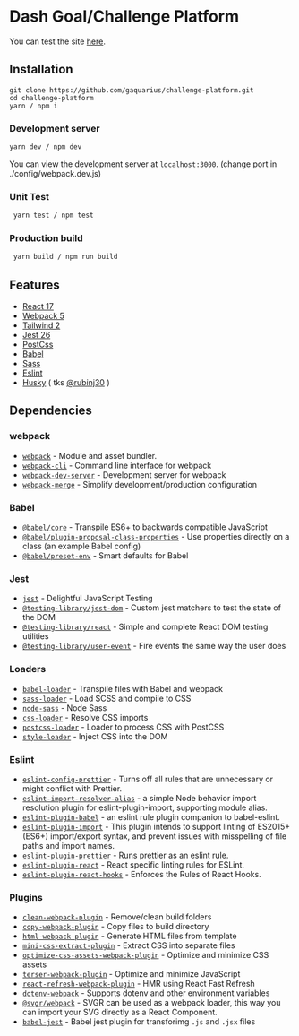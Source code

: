 # Dash Goal/Challenge Platform

You can test the site [here](https://challenge-platform.herokuapp.com/).


## Installation

```
git clone https://github.com/gaquarius/challenge-platform.git
cd challenge-platform
yarn / npm i
```

### Development server

```bash
yarn dev / npm dev
```

You can view the development server at `localhost:3000`.
(change port in ./config/webpack.dev.js)

### Unit Test

```bash
 yarn test / npm test
```

### Production build

```bash
 yarn build / npm run build
```

## Features

- [React 17](https://reactjs.org/)
- [Webpack 5](https://webpack.js.org/)
- [Tailwind 2](https://tailwindcss.com)
- [Jest 26](http://jestjs.io/)
- [PostCss](https://postcss.org/)  
- [Babel](https://babeljs.io/)
- [Sass](https://sass-lang.com/)
- [Eslint](https://eslint.org/)
- [Husky](https://github.com/typicode/husky) ( tks [@rubinj30](https://github.com/rubinj30) )

## Dependencies

### webpack

- [`webpack`](https://github.com/webpack/webpack) - Module and asset bundler.
- [`webpack-cli`](https://github.com/webpack/webpack-cli) - Command line interface for webpack
- [`webpack-dev-server`](https://github.com/webpack/webpack-dev-server) - Development server for webpack
- [`webpack-merge`](https://github.com/survivejs/webpack-merge) - Simplify development/production configuration

### Babel

- [`@babel/core`](https://www.npmjs.com/package/@babel/core) - Transpile ES6+ to backwards compatible JavaScript
- [`@babel/plugin-proposal-class-properties`](https://babeljs.io/docs/en/babel-plugin-proposal-class-properties) - Use properties directly on a class (an example Babel config)
- [`@babel/preset-env`](https://babeljs.io/docs/en/babel-preset-env) - Smart defaults for Babel

### Jest

- [`jest`](https://jestjs.io/) - Delightful JavaScript Testing
- [`@testing-library/jest-dom`](https://github.com/testing-library/jest-dom#readme) - Custom jest matchers to test the state of the DOM
- [`@testing-library/react`](https://testing-library.com/docs/react-testing-library/intro/) - Simple and complete React DOM testing utilities
- [`@testing-library/user-event`](https://github.com/testing-library/user-event#readme) - Fire events the same way the user does

### Loaders

- [`babel-loader`](https://webpack.js.org/loaders/babel-loader/) - Transpile files with Babel and webpack
- [`sass-loader`](https://webpack.js.org/loaders/sass-loader/) - Load SCSS and compile to CSS
- [`node-sass`](https://github.com/sass/node-sass) - Node Sass
- [`css-loader`](https://webpack.js.org/loaders/css-loader/) - Resolve CSS imports
- [`postcss-loader`](https://webpack.js.org/loaders/postcss-loader/) - Loader to process CSS with PostCSS
- [`style-loader`](https://webpack.js.org/loaders/style-loader/) - Inject CSS into the DOM

### Eslint
- [`eslint-config-prettier`](https://www.npmjs.com/package/eslint-config-prettier) - Turns off all rules that are unnecessary or might conflict with Prettier.
- [`eslint-import-resolver-alias`](https://www.npmjs.com/package/eslint-import-resolver-alias) - a simple Node behavior import resolution plugin for eslint-plugin-import, supporting module alias.
- [`eslint-plugin-babel`](https://www.npmjs.com/package/eslint-plugin-babel) - an eslint rule plugin companion to babel-eslint.
- [`eslint-plugin-import`](https://www.npmjs.com/package/eslint-plugin-import) - This plugin intends to support linting of ES2015+ (ES6+) import/export syntax, and prevent issues with misspelling of file paths and import names.
- [`eslint-plugin-prettier`](https://www.npmjs.com/package/eslint-plugin-prettier) - Runs prettier as an eslint rule.
- [`eslint-plugin-react`](https://www.npmjs.com/package/eslint-plugin-react) - React specific linting rules for ESLint.
- [`eslint-plugin-react-hooks`](https://github.com/facebook/react/tree/master/packages/eslint-plugin-react-hooks) - Enforces the Rules of React Hooks.


### Plugins

- [`clean-webpack-plugin`](https://github.com/johnagan/clean-webpack-plugin) - Remove/clean build folders
- [`copy-webpack-plugin`](https://github.com/webpack-contrib/copy-webpack-plugin) - Copy files to build directory
- [`html-webpack-plugin`](https://github.com/jantimon/html-webpack-plugin) - Generate HTML files from template
- [`mini-css-extract-plugin`](https://github.com/webpack-contrib/mini-css-extract-plugin) - Extract CSS into separate files
- [`optimize-css-assets-webpack-plugin`](https://github.com/NMFR/optimize-css-assets-webpack-plugin) - Optimize and minimize CSS assets
- [`terser-webpack-plugin`](https://github.com/webpack-contrib/terser-webpack-plugin) - Optimize and minimize JavaScript
- [`react-refresh-webpack-plugin`](https://github.com/pmmmwh/react-refresh-webpack-plugin) - HMR using React Fast Refresh
- [`dotenv-webpack`](https://github.com/mrsteele/dotenv-webpack) - Supports dotenv and other environment variables
- [`@svgr/webpack`](https://github.com/mrsteele/dotenv-webpack) - SVGR can be used as a webpack loader, this way you can import your SVG directly as a React Component.
- [`babel-jest`](https://www.npmjs.com/package/babel-jest) - Babel jest plugin for transforimg ```.js``` and ```.jsx``` files



